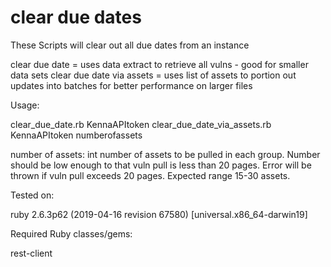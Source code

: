 # clear due dates

These Scripts will clear out all due dates from an instance

clear due date = uses data extract to retrieve all vulns - good for smaller data sets
clear due date via assets = uses list of assets to portion out updates into batches for better performance on larger files

Usage:

clear_due_date.rb KennaAPItoken
clear_due_date_via_assets.rb KennaAPItoken numberofassets

number of assets: int number of assets to be pulled in each group. Number should be low enough to that vuln pull is less than 20 pages. Error will be thrown if vuln pull exceeds 20 pages. Expected range 15-30 assets. 


Tested on:

ruby 2.6.3p62 (2019-04-16 revision 67580) [universal.x86_64-darwin19]

Required Ruby classes/gems:

rest-client
